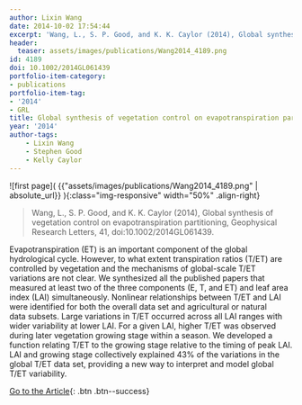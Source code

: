 ```yaml
---
author: Lixin Wang
date: 2014-10-02 17:54:44
excerpt: 'Wang, L., S. P. Good, and K. K. Caylor (2014), Global synthesis of vegetation control on evapotranspiration partitioning, Geophysical Research Letters, 41, doi:10.1002/ 2014GL061439.'
header:
  teaser: assets/images/publications/Wang2014_4189.png
id: 4189
doi: 10.1002/2014GL061439
portfolio-item-category:
- publications
portfolio-item-tag:
- '2014'
- GRL
title: Global synthesis of vegetation control on evapotranspiration partitioning
year: '2014'
author-tags:
    - Lixin Wang
    - Stephen Good
    - Kelly Caylor
---
```


![first page]( {{"assets/images/publications/Wang2014_4189.png" | absolute_url}} ){:class="img-responsive" width="50%" .align-right}

> Wang, L., S. P. Good, and K. K. Caylor (2014), Global synthesis of vegetation control on evapotranspiration partitioning, Geophysical Research Letters, 41, doi:10.1002/2014GL061439.


Evapotranspiration (ET) is an important component of the global hydrological cycle. However, to what extent transpiration ratios (T/ET) are controlled by vegetation and the mechanisms of global-scale T/ET variations are not clear. We synthesized all the published papers that measured at least two of the three components (E, T, and ET) and leaf area index (LAI) simultaneously. Nonlinear relationships between T/ET and LAI were identified for both the overall data set and agricultural or natural data subsets. Large variations in T/ET occurred across all LAI ranges with wider variability at lower LAI. For a given LAI, higher T/ET was observed during later vegetation growing stage within a season. We developed a function relating T/ET to the growing stage relative to the timing of peak LAI. LAI and growing stage collectively explained 43% of the variations in the global T/ET data set, providing a new way to interpret and model global T/ET variability.


[Go to the Article](http://onlinelibrary.wiley.com/enhanced/doi/10.1002/2014GL061439/){: .btn .btn--success}
